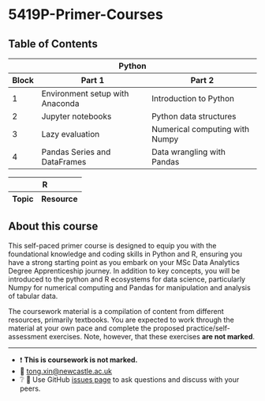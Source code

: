 # 5419P-Primer-Courses

## Table of Contents

<table>
  <thead>
    <tr>
      <th colspan="3">Python</th>
    </tr>
    <tr>
      <th>Block</th>
      <th>Part 1</th>
      <th>Part 2</th>
    </tr>
  </thead>
  <tbody>
    <tr>
      <td>1</td>
      <td>Environment setup with Anaconda</td>
      <td>Introduction to Python</td>
    </tr>
    <tr>
      <td>2</td>
      <td>Jupyter notebooks</td>
      <td>Python data structures</td>
    </tr>
    <tr>
      <td>3</td>
      <td>Lazy evaluation</td>
      <td>Numerical computing with Numpy</td>
    </tr>
    </tr>
      <td>4</td>
      <td>Pandas Series and DataFrames</td>
      <td>Data wrangling with Pandas</td>
    </tr>
  </tbody>
</table>

<table>
    <thead>
        <tr>
            <th colspan="2">R</th>
        </tr>
        <tr>
            <th>Topic</th>
            <th>Resource</th>
        </tr>
    </thead>
</table>

## About this course

This self-paced primer course is designed to equip you with the foundational knowledge and coding skills in Python and R, ensuring you have a strong starting point as you embark on your MSc Data Analytics Degree Apprenticeship journey. In addition to key concepts, you will be introduced to the python and R ecosystems for data science, particularly Numpy for numerical computing and Pandas for manipulation and analysis of tabular data.

The coursework material is a compilation of content from different resources, primarily textbooks. You are expected to work through the material at your own pace and complete the proposed practice/self-assessment exercises. Note, however, that these exercises **are not marked**.

---

- :heavy_exclamation_mark: **This is coursework is not marked.**
- :email: tong.xin@newcastle.ac.uk
- :grey_question: :speech_balloon: Use GitHub [issues
page](https://github.com/T-XIN/5419P-Primer-Courses/issues) to ask questions and
discuss with your peers.